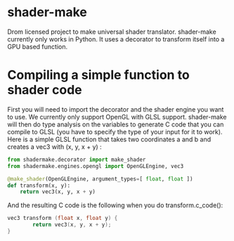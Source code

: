 
# shader-make

Drom licensed project to make universal shader translator. shader-make currently only works in Python. It uses a decorator to transform itself into a GPU based function.

# Compiling a simple function to shader code

First you will need to import the decorator and the shader engine you want to use. We currently only support OpenGL with GLSL support. shader-make will then do type analysis on the variables to generate C code that you can compile to GLSL (you have to specify the type of your input for it to work). Here is a simple GLSL function that takes two coordinates a and b and creates a vec3 with (x, y, x + y) :

```python
from shadermake.decorator import make_shader
from shadermake.engines.opengl import OpenGLEngine, vec3

@make_shader(OpenGLEngine, argument_types=[ float, float ])
def transform(x, y):
    return vec3(x, y, x + y)
```

And the resulting C code is the following when you do transform.c_code():

```c
vec3 transform (float x, float y) {
        return vec3(x, y, x + y);
}
```

